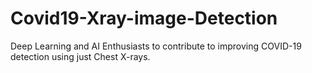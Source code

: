 # Covid19-Xray-image-Detection
Deep Learning and AI Enthusiasts to contribute to improving COVID-19 detection using just Chest X-rays.
